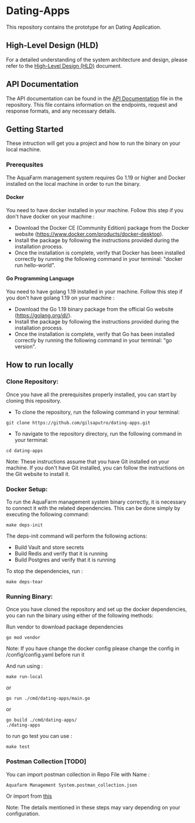 # Dating-Apps
This repository contains the prototype for an Dating Application.

## High-Level Design (HLD)
For a detailed understanding of the system architecture and design, please refer to the [High-Level Design (HLD)](https://github.com/gilsaputro/dating-apps/wiki) document.

## API Documentation
The API documentation can be found in the [API Documentation](https://github.com/gilsaputro/dating-apps/wiki/Farm-Create) file in the repository. This file contains information on the endpoints, request and response formats, and any necessary details.

## Getting Started
These intruction will get you a project and how to run the binary on your local machine.

### Prerequsites
The AquaFarm management system requires Go 1.19 or higher and Docker installed on the local machine in order to run the binary.

#### Docker
You need to have docker installed in your machine.
Follow this step if you don't have docker on your machine :
- Download the Docker CE (Community Edition) package from the Docker website (https://www.docker.com/products/docker-desktop).
- Install the package by following the instructions provided during the installation process.
- Once the installation is complete, verify that Docker has been installed correctly by running the following command in your terminal: "docker run hello-world".

#### Go Programming Language
You need to have golang 1.19 installed in your machine.
Follow this step if you don't have golang 1.19 on your machine :
- Download the Go 1.19 binary package from the official Go website (https://golang.org/dl/).
- Install the package by following the instructions provided during the installation process.
- Once the installation is complete, verify that Go has been installed correctly by running the following command in your terminal: "go version".

## How to run locally
### Clone Repository:
Once you have all the prerequisites properly installed, you can start by cloning this repository.
- To clone the repository, run the following command in your terminal:
```
git clone https://github.com/gilsaputro/dating-apps.git
```
- To navigate to the repository directory, run the following command in your terminal:
```
cd dating-apps
```
Note: These instructions assume that you have Git installed on your machine. If you don't have Git installed, you can follow the instructions on the Git website to install it.

### Docker Setup:
To run the AquaFarm management system binary correctly, it is necessary to connect it with the related dependencies. This can be done simply by executing the following command: 

```azure
make deps-init
```

The deps-init command will perform the following actions:
- Build Vault and store secrets
- Build Redis and verify that it is running
- Build Postgres and verify that it is running

To stop the dependencies, run :
```azure
make deps-tear
```

### Running Binary:
Once you have cloned the repository and set up the docker dependencies, you can run the binary using either of the following methods:

Run vendor to download package dependencies

```
go mod vendor
```

Note: If you have change the docker config please change the config in /config/config.yaml before run it

And run using :
```
make run-local
```

or


```
go run ./cmd/dating-apps/main.go
```

or 

```
go build ./cmd/dating-apps/
./dating-apps
```

to run go test you can use :
```
make test
```


### Postman Collection [TODO]
You can import postman collection in Repo File with Name : 
```
Aquafarm Management System.postman_collection.json
```
Or import from [this](https://github.com/gilsaputro/dating-apps/wiki/Postman-Collection)

Note: The details mentioned in these steps may vary depending on your configuration.